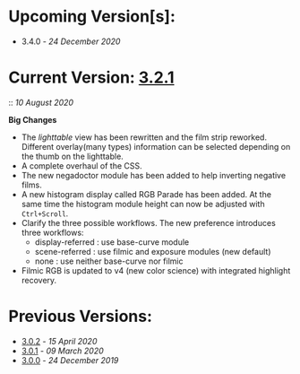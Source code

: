 # Upcoming Version[s]:

- 3.4.0 - _24 December 2020_

# Current Version: [3.2.1](https://github.com/darktable-org/darktable/releases/tag/release-3.2.1)

:: _10 August 2020_

__Big Changes__

- The _lighttable_ view has been rewritten and the film strip reworked.
    Different overlay(many types) information can be selected depending on the thumb on the lighttable.
- A complete overhaul of the CSS.
- The new negadoctor module has been added to help inverting negative films.
- A new histogram display called RGB Parade has been added. At the same time the histogram module height can now be adjusted with `Ctrl+Scroll`.
- Clarify the three possible workflows. The new preference introduces three workflows:
    + display-referred : use base-curve module
    + scene-referred : use filmic and exposure modules (new default)
    + none : use neither base-curve nor filmic
- Filmic RGB is updated to v4 (new color science) with integrated highlight recovery.

# Previous Versions: 

- [3.0.2](https://github.com/darktable-org/darktable/releases/tag/release-3.0.2) - _15 April 2020_
- [3.0.1](https://github.com/darktable-org/darktable/releases/tag/release-3.0.1) - _09 March 2020_  
- [3.0.0](https://github.com/darktable-org/darktable/releases/tag/release-3.0.0) - _24 December 2019_
